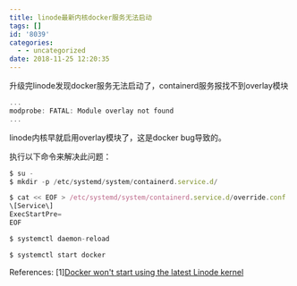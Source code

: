 ```yaml
---
title: linode最新内核docker服务无法启动
tags: []
id: '8039'
categories:
  - - uncategorized
date: 2018-11-25 12:20:35
---
```



<!-- more -->
升级完linode发现docker服务无法启动了，containerd服务报找不到overlay模块
```js
...
modprobe: FATAL: Module overlay not found
...
```

linode内核早就启用overlay模块了，这是docker bug导致的。

执行以下命令来解决此问题：
```js
$ su -
$ mkdir -p /etc/systemd/system/containerd.service.d/

$ cat << EOF > /etc/systemd/system/containerd.service.d/override.conf
\[Service\]
ExecStartPre=
EOF

$ systemctl daemon-reload

$ systemctl start docker
```

References:
\[1\][Docker won't start using the latest Linode kernel](https://www.linode.com/community/questions/17114/docker-wont-start-using-the-latest-linode-kernel#answer-67343)